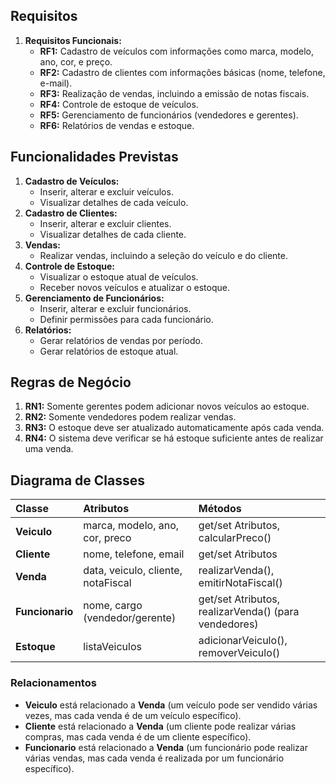 
## Requisitos

1. **Requisitos Funcionais:**
    - **RF1:** Cadastro de veículos com informações como marca, modelo, ano, cor, e preço.
    - **RF2:** Cadastro de clientes com informações básicas (nome, telefone, e-mail).
    - **RF3:** Realização de vendas, incluindo a emissão de notas fiscais.
    - **RF4:** Controle de estoque de veículos.
    - **RF5:** Gerenciamento de funcionários (vendedores e gerentes).
    - **RF6:** Relatórios de vendas e estoque.

## Funcionalidades Previstas

1. **Cadastro de Veículos:**
    - Inserir, alterar e excluir veículos.
    - Visualizar detalhes de cada veículo.
2. **Cadastro de Clientes:**
    - Inserir, alterar e excluir clientes.
    - Visualizar detalhes de cada cliente.
3. **Vendas:**
    - Realizar vendas, incluindo a seleção do veículo e do cliente.
4. **Controle de Estoque:**
    - Visualizar o estoque atual de veículos.
    - Receber novos veículos e atualizar o estoque.
5. **Gerenciamento de Funcionários:**
    - Inserir, alterar e excluir funcionários.
    - Definir permissões para cada funcionário.
6. **Relatórios:**
    - Gerar relatórios de vendas por período.
    - Gerar relatórios de estoque atual.

## Regras de Negócio

1. **RN1:** Somente gerentes podem adicionar novos veículos ao estoque.
2. **RN2:** Somente vendedores podem realizar vendas.
3. **RN3:** O estoque deve ser atualizado automaticamente após cada venda.
4. **RN4:** O sistema deve verificar se há estoque suficiente antes de realizar uma venda.

## Diagrama de Classes


| Classe | Atributos | Métodos |
| :-- | :-- | :-- |
| **Veiculo** | marca, modelo, ano, cor, preco | get/set Atributos, calcularPreco() |
| **Cliente** | nome, telefone, email | get/set Atributos |
| **Venda** | data, veiculo, cliente, notaFiscal | realizarVenda(), emitirNotaFiscal() |
| **Funcionario** | nome, cargo (vendedor/gerente) | get/set Atributos, realizarVenda() (para vendedores) |
| **Estoque** | listaVeiculos | adicionarVeiculo(), removerVeiculo() |

### Relacionamentos

- **Veiculo** está relacionado a **Venda** (um veículo pode ser vendido várias vezes, mas cada venda é de um veículo específico).
- **Cliente** está relacionado a **Venda** (um cliente pode realizar várias compras, mas cada venda é de um cliente específico).
- **Funcionario** está relacionado a **Venda** (um funcionário pode realizar várias vendas, mas cada venda é realizada por um funcionário específico).



